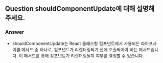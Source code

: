 ## Question shouldComponentUpdate에 대해 설명해주세요.

### Answer

- shouldComponentUpdate는 React 클래스형 컴포넌트에서 사용되는 라이프사이클 메서드 중 하나로, 컴포넌트가 리렌더링되기 전에 호출되어야 하는 메서드입니다. 이 메서드를 통해 컴포넌트가 리렌더링될지 여부를 결정할 수 있습니다.
